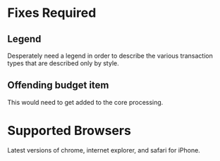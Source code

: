 # Fixes Required

## Legend
Desperately need a legend in order to describe the various transaction types that are described only by style.

## Offending budget item
This would need to get added to the core processing.

# Supported Browsers
Latest versions of chrome, internet explorer, and safari for iPhone.
